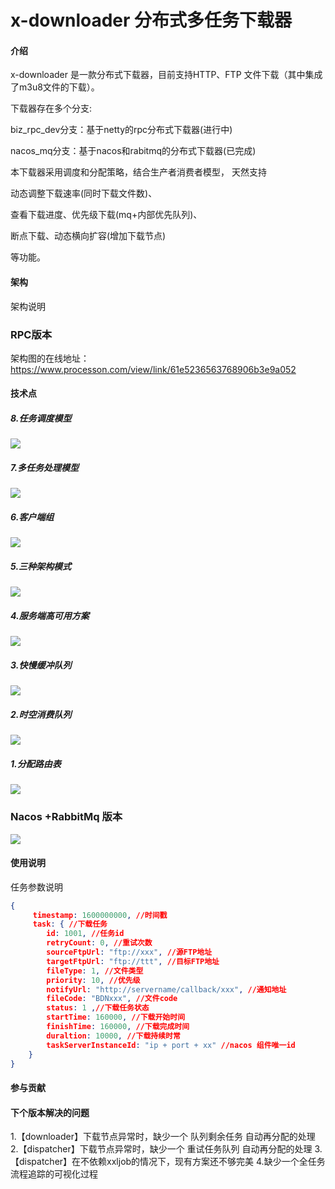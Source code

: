 # x-downloader 分布式多任务下载器

#### 介绍
x-downloader 是一款分布式下载器，目前支持HTTP、FTP 文件下载（其中集成了m3u8文件的下载）。

下载器存在多个分支:

biz_rpc_dev分支：基于netty的rpc分布式下载器(进行中)

nacos_mq分支：基于nacos和rabitmq的分布式下载器(已完成)


本下载器采用调度和分配策略，结合生产者消费者模型，
天然支持

动态调整下载速率(同时下载文件数)、

查看下载进度、优先级下载(mq+内部优先队列)、

断点下载、动态横向扩容(增加下载节点)

等功能。

#### 架构
架构说明
### RPC版本
架构图的在线地址：https://www.processon.com/view/link/61e5236563768906b3e9a052

#### 技术点


##### 8.任务调度模型
![](./readme/image/dispatcher.png)

##### 7.多任务处理模型
![](./readme/image/multiply%20task%20thread%20group%20handler.png)


##### 6.客户端组
![](./readme/image/clientGroup.png)

##### 5.三种架构模式
![](./readme/image/架构模式.png)

##### 4.服务端高可用方案
![](./readme/image/服务端HA.png)

##### 3.快慢缓冲队列
![](./readme/image/快慢消费.png)

##### 2.时空消费队列
![](./readme/image/时空生产-缓冲队列.png)

##### 1.分配路由表
![](./readme/image/routepage.png)


### Nacos +RabbitMq 版本
![](./readme/image/x-downloader架构图.png)


#### 使用说明

任务参数说明

```json
{
	 timestamp: 1600000000, //时间戳 
	 task: { //下载任务
		id: 1001, //任务id     
		retryCount: 0, //重试次数   
		sourceFtpUrl: "ftp://xxx", //源FTP地址 
		targetFtpUrl: "ftp://ttt", //目标FTP地址     
		fileType: 1, //文件类型     
		priority: 10, //优先级     
		notifyUrl: "http://servername/callback/xxx", //通知地址     
		fileCode: "BDNxxx", //文件code     
		status: 1 ,//下载任务状态     
		startTime: 160000, //下载开始时间     
		finishTime: 160000, //下载完成时间     
		duraltion: 10000, //下载持续时常     
		taskServerInstanceId: "ip + port + xx" //nacos 组件唯一id 
	}
}
```




#### 参与贡献



#### 下个版本解决的问题
1.【downloader】下载节点异常时，缺少一个 队列剩余任务 自动再分配的处理
2.【dispatcher】下载节点异常时，缺少一个 重试任务队列 自动再分配的处理
3.【dispatcher】在不依赖xxljob的情况下，现有方案还不够完美
4.缺少一个全任务流程追踪的可视化过程
